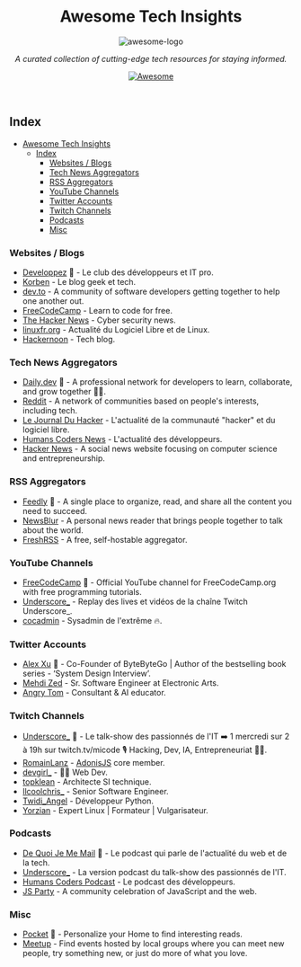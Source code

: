 <div align='center'>

# Awesome Tech Insights
![awesome-logo](https://github.com/sangimed/awesome-tech-insights/assets/857405/63618b3c-9f64-4b1b-bdb2-ff0fec5cf2e0)

_A curated collection of cutting-edge tech resources for staying informed._ <br>

[![Awesome](https://awesome.re/badge-flat.svg)](https://awesome.re)

</div> <br>

## Index

- [Awesome Tech Insights](#awesome-tech-insights)
  - [Index](#index)
    - [Websites / Blogs](#websites--blogs)
    - [Tech News Aggregators](#tech-news-aggregators)
    - [RSS Aggregators](#rss-aggregators)
    - [YouTube Channels](#youtube-channels)
    - [Twitter Accounts](#twitter-accounts)
    - [Twitch Channels](#twitch-channels)
    - [Podcasts](#podcasts)
    - [Misc](#misc)

### Websites / Blogs

- [Developpez](https://www.developpez.com/) 🌟 - Le club des développeurs et IT pro.
- [Korben](https://korben.info/) - Le blog geek et tech.
- [dev.to](https://dev.to/) - A community of software developers getting together to help one another out.
- [FreeCodeCamp](https://www.freecodecamp.org/news/) - Learn to code for free.
- [The Hacker News](https://thehackernews.com/) - Cyber security news.
- [linuxfr.org](https://linuxfr.org/) - Actualité du Logiciel Libre et de Linux.
- [Hackernoon](https://hackernoon.com/) - Tech blog.

### Tech News Aggregators

- [Daily.dev](https://daily.dev/) 🌟 - A professional network for developers to learn, collaborate, and grow together 👩‍💻.
- [Reddit](https://www.reddit.com/) - A network of communities based on people's interests, including tech.
- [Le Journal Du Hacker](https://www.journalduhacker.net/) - L'actualité de la communauté "hacker" et du logiciel libre.
- [Humans Coders News](https://news.humancoders.com/) - L'actualité des développeurs.
- [Hacker News](https://news.ycombinator.com/) - A social news website focusing on computer science and entrepreneurship.

### RSS Aggregators

- [Feedly](https://feedly.com/) 🌟 - A single place to organize, read, and share all the content you need to succeed.
- [NewsBlur](https://newsblur.com/) - A personal news reader that brings people together to talk about the world.
- [FreshRSS](https://freshrss.org/) - A free, self-hostable aggregator.

### YouTube Channels

- [FreeCodeCamp](https://www.youtube.com/@FreeCodeCamp) 🌟 - Official YouTube channel for FreeCodeCamp.org with free programming tutorials.
- [Underscore_](https://www.youtube.com/@Underscore_) - Replay des lives et vidéos de la chaîne Twitch Underscore_.
- [cocadmin](https://www.youtube.com/@cocadmin) - Sysadmin de l'extrême 🔥.

### Twitter Accounts

- [Alex Xu](https://x.com/alexxubyte) 🌟 - Co-Founder of ByteByteGo | Author of the bestselling book series - ‘System Design Interview’.
- [Mehdi Zed](https://x.com/jesuisundev) - Sr. Software Engineer at Electronic Arts.
- [Angry Tom](https://x.com/AngryTomtweets) - Consultant & AI educator.

### Twitch Channels

- [Underscore_](https://www.twitch.tv/Micode) 🌟 - Le talk-show des passionnés de l'IT ➡️ 1 mercredi sur 2 à 19h sur twitch.tv/micode 🎙 Hacking, Dev, IA, Entrepreneuriat 🧑‍💻.
- [RomainLanz](https://www.twitch.tv/romainlanz) - [AdonisJS](https://adonisjs.com/) core member.
- [devgirl_](https://www.twitch.tv/devgirl_) - 👩‍💻 Web Dev.
- [topklean](https://www.twitch.tv/topklean) - Architecte SI technique.
- [llcoolchris_](https://www.twitch.tv/llcoolchris_) - Senior Software Engineer.
- [Twidi_Angel](https://www.twitch.tv/twidi_angel) - Développeur Python.
- [Yorzian](https://www.twitch.tv/yorzian) - Expert Linux | Formateur | Vulgarisateur.

### Podcasts

- [De Quoi Je Me Mail](https://open.spotify.com/show/5JcrhwudXwLMft4hYuYOBi?si=ad4d0cec9cf94cac) 🌟 - Le podcast qui parle de l'actualité du web et de la tech.
- [Underscore_](https://open.spotify.com/show/1sz1NhoHqbpXbzNlpOnFoz?si=03588253b757414d) - La version podcast du talk-show des passionnés de l'IT.
- [Humans Coders Podcast](https://open.spotify.com/show/3tLO8LmKVl96cSp7J3INwh?si=3f978cdaf3d74019) - Le podcast des développeurs.
- [JS Party](https://open.spotify.com/show/2ySVrxGkN6n6frMTo9Nsrt?si=e7d4f175b7564de6) - A community celebration of JavaScript and the web.

### Misc

- [Pocket](https://getpocket.com/home) 🌟 - Personalize your Home to find interesting reads.
- [Meetup](https://www.meetup.com/) - Find events hosted by local groups where you can meet new people, try something new, or just do more of what you love.
